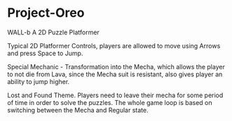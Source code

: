 # Project-Oreo
WALL-b
A 2D Puzzle Platformer

Typical 2D Platformer Controls, players are allowed to move using Arrows and press Space to Jump.
          
Special Mechanic - Transformation into the Mecha, which allows the player to not die from Lava, since the Mecha suit is resistant, also gives player an ability to jump higher.

Lost and Found Theme.  Players need to leave their mecha for some period of time in order to solve the puzzles.  The whole game loop is based on switching between the Mecha and Regular state.

